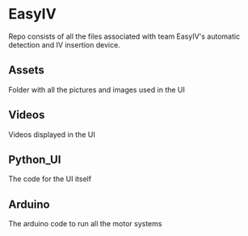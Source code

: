 # EasyIV

Repo consists of all the files associated with team EasyIV's automatic detection and IV insertion device.

## Assets
Folder with all the pictures and images used in the UI 

## Videos
Videos displayed in the UI

## Python_UI
The code for the UI itself

## Arduino
The arduino code to run all the motor systems
